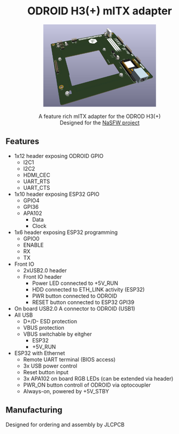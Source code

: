 <div align="center" markdown="1">

  <h1>ODROID H3(+) mITX adapter</h1>

  <img src=./build/3D.png alt="3D PCBA" width="60%" height=auto />

  A feature rich mITX adapter for the ODROD H3(+) <br>
  Designed for the [NaSFW project](https://github.com/IoannisP-ITENG/NaSFW)

</div>

## Features

- 1x12 header exposing ODROID GPIO
  - I2C1
  - I2C2
  - HDMI_CEC
  - UART_RTS
  - UART_CTS
- 1x10 header exposing ESP32 GPIO
  - GPIO4
  - GPI36
  - APA102
    - Data
    - Clock
- 1x6 header exposing ESP32 programming
  - GPIO0
  - ENABLE
  - RX
  - TX
- Front IO
  - 2xUSB2.0 header
  - Front IO header
    - Power LED connected to +5V_RUN
    - HDD connected to ETH_LINK activity (ESP32)
    - PWR button connected to ODROID
    - RESET button connected to ESP32 GPI39
- On board USB2.0 A connector to ODROID (USB1)
- All USB
  - D+/D- ESD protection
  - VBUS protection
  - VBUS switchable by eitgher
    - ESP32
    - +5V_RUN
- ESP32 with Ethernet
  - Remote UART terminal (BIOS access)
  - 3x USB power control
  - Reset button input
  - 3x APA102 on board RGB LEDs (can be extended via header)
  - PWR_ON button controll of ODROID via optocoupler
  - Always-on, powered by +5V_STBY

## Manufacturing

Designed for ordering and assembly by JLCPCB
